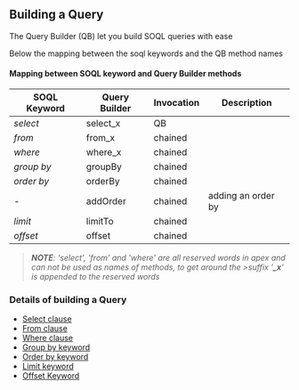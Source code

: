 ## Building a Query


The Query Builder (QB) let you build SOQL queries with ease 

Below the mapping between the soql keywords and the QB method names 

#### Mapping between SOQL keyword and Query Builder methods

| SOQL Keyword | Query Builder | Invocation | Description        |
|--------------|---------------|------------|--------------------|
| *select*     | select_x      | QB         |                    |
| *from*       | from_x        | chained    |                    |
| *where*      | where_x       | chained    |                    |
| *group by*   | groupBy       | chained    |                    |
| *order by*   | orderBy       | chained    |                    |
| *-*          | addOrder      | chained    | adding an order by |
| *limit*      | limitTo       | chained    |                    |
| *offset*     | offset        | chained    |                    |

>*__NOTE__: 
>'select', 'from' and 'where' are all reserved words in apex and can not be used as names of methods, to get around the >suffix '__\_x__' is appended to the reserved words*

### Details of building a Query
* [Select clause](SELECT.md)
* [From clause](FROM.md)
* [Where clause](WHERE.md)
* [Group by keyword](GROUPBY.md)
* [Order by keyword](ORDERBY.md)
* [Limit keyword](LIMIT.md)
* [Offset Keyword](OFFSET.md)

